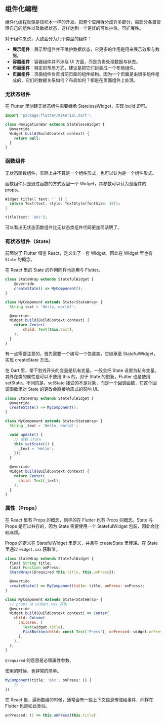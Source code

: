 

## 组件化编程
组件化编程就像是搭积木一样的开发。把整个应用拆分成许多部分，每部分各自管理自己的组件以及数据状态，这样达到一个更好的可维护性，可扩展性。

对于组件来说，大致会分为几个类型的组件：
- **展示组件**：展示型组件并不维护数据状态，它更多的作用是用来展示效果与数据。
- **容器组件**：容器组件并不涉及 UI 方面，而是负责处理数据与状态。
- **布局组件**：特定的布局方式，建议是把它们封装成一个布局组件。
- **页面组件**：页面组件负责当前页面的组件结构。因为一个页面是由很多组件组成的，它们的数据关系如何？布局如何？都是在页面组件上处理。

### 无状态组件
在 Flutter 里创建无状态组件需要继承 StatelessWidget，实现 build 即可。

```js
import 'package:flutter/material.dart';

class NavigationBar extends StatelessWidget {
  @override
  Widget build(BuildContext context) {
    return null;
  }
}
```


### 函数组件
无状态函数组件，实际上并不算是一个组件形式，也可以认为是一个组件形式。

函数组件只是通过函数的方式返回一个 Widget，其参数可以认为是组件的 props。

```dart
Widget title({ text: '' }) {
  return Text(text, style: TextStyle(fontSize: 18));
}

title(text: 'abc');
```

可以看出无状态函数组件比无状态类组件代码更加简洁明了。

### 有状态组件（State）
前面说了 Flutter 借鉴 React，定义出了一套 Widget。因此在 Widget 里也有 `State` 的概念。

在 React 里的 State 的作用同样也适用与 Flutter。

```js
class StateWrap extends StatefulWidget {
    @override
    createState() => MyComponent();
}

class MyComponent extends State<StateWrap> {
  String text = 'Hello, world!';

  @override
  Widget build(BuildContext context) {
    return Center(
        child: Text(this.text),
    );
  }
}
```

有一点需要注意的，首先需要一个编写一个包装类，它继承至 StatefulWidget，实现 createState 方法。


在 Dart 里，带下划线开头的变量是私有变量，一般会把 State 设置为私有变量。其外在类的属性是可以不使用 this 的。对于 State 的更新，Flutter 也是使用 setState。不同的是，setState 接受的不是对象，而是一个回调函数，在这个回调函数里对 State 的更改会直接响应式的影响 UI。

```js
class StateWrap extends StatefulWidget {
  @override
  createState() => MyComponent();
}

class MyComponent extends State<StateWrap> {
  String _text = 'Hello, world!';

  void update() {
    // 更新 State
    this.setState(() {
      _text = 'Hello';
    });
  }

  @override
  Widget build(BuildContext context) {
    return Center(
      child: Text(_text),
    );
  }
}
```

### 属性（Props）
在 React 里有 Props 的概念，同样的在 Flutter 也有 Props 的概念。State 与 Props 是可以共存的，因为 State 需要使用一个 StatefulWidget 包装，因此会比较麻烦。

Props 的定义在 StatefulWidget 里定义，并且在 createState 里传递。在 State<StateWrap> 里通过 `widget.xxx` 获取值。

```js
class StateWrap extends StatefulWidget {
  final String title;
  final Function onPress;
  StateWrap({@required this.title, this.onPress});

  @override
  createState() => MyComponent(title: title, onPress: onPress);
}

class MyComponent extends State<StateWrap> {
  // props 从 widget.xxx 获取
  @override
  Widget build(BuildContext context) => Center(
    child: Column(
      children: [
        Text(widget.title),
        FlatButton(child: const Text('Press'), onPressed: widget.onPress),
      ],
    ),
  );
}
```

`@required` 的意思是必填属性参数。

使用的时候，也非常的简单。

```js
MyComponent(title: 'abc', onPress: () {
    // ...
})
```

在 React 里，遍历数组的时候，通常会有一些上下文信息传递给事件，同样在 Flutter 也是如此类似。

```js
onPressed: () => this.onPress(this.title)
```
